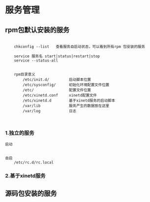 # 服务管理

## rpm包默认安装的服务

```text
    
    chkconfig --list   查看服务自启动状态，可以看到所有rpm 包安装的服务
    
    service 服务名 start|status|restart|stop
    service --status-all
    

    rpm目录意义
        /etc/init.d/         启动脚本位置
        /etc/sysconfig/      初始化环境配置文件位置
        /etc/                配置文件位置
        /etc/xinetd.conf     xinetd配置文件
        /etc/xinetd.d        基于xinetd服务的启动脚本
        /var/lib             服务产生的数据放在这里
        /var/log             日志

    
```





### 1.独立的服务
    启动


    自启
        /etc/rc.d/rc.local

### 2.基于xinetd服务





## 源码包安装的服务








